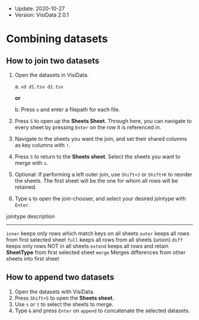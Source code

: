 - Update: 2020-10-27
- Version: VisiData 2.0.1

# Combining datasets

## How to join two datasets

1.  Open the datasets in VisiData.

    a. `vd d1.tsv d2.tsv`

    **or**

    b. Press `o` and enter a filepath for each file.
2. Press `S` to open up the **Sheets Sheet**. Through here, you can navigate to every sheet by pressing `Enter` on the row it is referenced in.
3. Navigate to the sheets you want the join, and set their shared columns as key columns with `!`.
4. Press `S` to return to the **Sheets sheet**. Select the sheets you want to merge with `s`.
5. Optional: If performing a left outer join, use `Shift+J` or `Shift+K` to reorder the sheets. The first sheet will be the one for whom all rows will be retained.
6. Type `&` to open the join-chooser, and select your desired jointype with `Enter`.

jointype            description
---------           -------------
`inner`             keeps only rows which match keys on all sheets
`outer`             keeps all rows from first selected sheet
`full`              keeps all rows from all sheets (union)
`diff`              keeps only rows NOT in all sheets
`extend`            keeps all rows and retain **SheetType** from first selected sheet
`merge`             Merges differences from other sheets into first sheet

## How to append two datasets

1. Open the datasets with VisiData.
2. Press `Shift+S` to open the **Sheets sheet**.
3. Use `s` or `t` to select the sheets to merge.
4. Type `&` and press `Enter` on `append` to concatenate the selected datasets.
